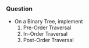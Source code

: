 ### Question

- On a Binary Tree, implement
  1. Pre-Order Traversal
  1. In-Order Traversal
  1. Post-Order Traversal
